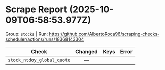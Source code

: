 # Scrape Report (2025-10-09T06:58:53.977Z)

Group: `stocks`  |  Run: https://github.com/AlbertoRoca96/scraping-checks-scheduler/actions/runs/18368143304

| Check | Changed | Keys | Error |
|---|:---:|:--|:--|
| `stock_ntdoy_global_quote` | — |  |  |
